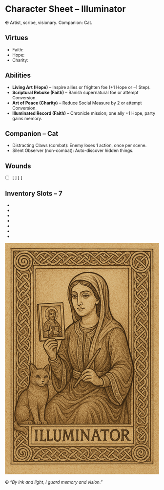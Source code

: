 # Character Sheet – Illuminator

✠ Artist, scribe, visionary. Companion: Cat.

## Virtues
- Faith:  
- Hope:  
- Charity:  

## Abilities
- **Living Art (Hope)** – Inspire allies or frighten foe (+1 Hope or –1 Step).  
- **Scriptural Rebuke (Faith)** – Banish supernatural foe or attempt Conversion.  
- **Art of Peace (Charity)** – Reduce Social Measure by 2 or attempt Conversion.  
- **Illuminated Record (Faith)** – Chronicle mission; one ally +1 Hope, party gains memory.  

## Companion – Cat
- Distracting Claws (combat): Enemy loses 1 action, once per scene.  
- Silent Observer (non-combat): Auto-discover hidden things.  

## Wounds
- [ ] [ ] [ ]  

## Inventory Slots – 7
-  
-
-
-
-
-
-

![Illuminator](../assets/images/Illuminator.png)

✠ *“By ink and light, I guard memory and vision.”*
